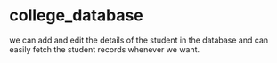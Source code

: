 # college_database
we can add and edit the details of the student in the database and can easily fetch the student records whenever we want.
